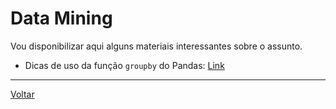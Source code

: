 # Data Mining

Vou disponibilizar aqui alguns materiais interessantes sobre o assunto.

* Dicas de uso da função `groupby` do Pandas: [Link](https://towardsdatascience.com/4-tips-to-make-the-most-of-pandas-groupby-function-8f0ebeece2e6)

---

[Voltar](https://victor0machado.github.io/)

